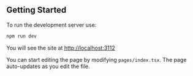 ## Getting Started

To run the development server use:

```bash
npm run dev
```

You will see the site at [http://localhost:3112](http://localhost:3112)

You can start editing the page by modifying `pages/index.tsx`. The page auto-updates as you edit the file.